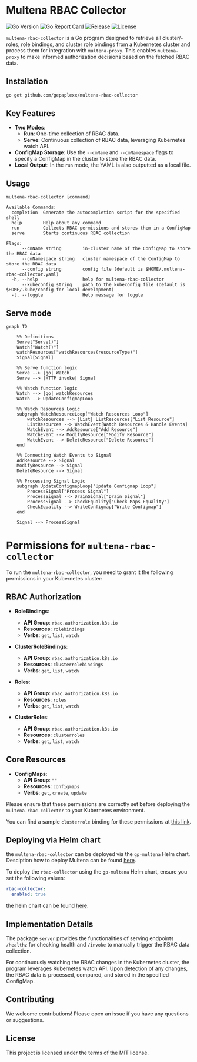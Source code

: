 # Multena RBAC Collector

![Go Version](https://img.shields.io/badge/Go-v1.20-blue)
[![Go Report Card](https://goreportcard.com/badge/github.com/gepaplexx/multena-rbac-collector)](https://goreportcard.com/report/github.com/gepaplexx/multena-rbac-collector)
[![Release](https://img.shields.io/github/v/release/gepaplexx/multena-rbac-collector)](https://github.com/gepaplexx/multena-rbac-collector/releases/latest)
![License](https://img.shields.io/github/license/gepaplexx/multena-rbac-collector)

`multena-rbac-collector` is a Go program designed to retrieve all cluster/-roles, role bindings, and cluster role bindings from a Kubernetes cluster and process them for integration with `multena-proxy`.
This enables `multena-proxy` to make informed authorization decisions based on the fetched RBAC data.

## Installation

```bash
go get github.com/gepaplexx/multena-rbac-collector
```

## Key Features
- **Two Modes**:
    - **Run**: One-time collection of RBAC data.
    - **Serve**: Continuous collection of RBAC data, leveraging Kubernetes watch API.
- **ConfigMap Storage**: Use the `--cmName` and `--cmNamespace` flags to specify a ConfigMap in the cluster to store the RBAC data.
- **Local Output**: In the `run` mode, the YAML is also outputted as a local file.

## Usage
```
multena-rbac-collector [command]

Available Commands:
  completion  Generate the autocompletion script for the specified shell
  help        Help about any command
  run         Collects RBAC permissions and stores them in a ConfigMap
  serve       Starts continuous RBAC collection

Flags:
      --cmName string        in-cluster name of the ConfigMap to store the RBAC data
      --cmNamespace string   cluster namespace of the ConfigMap to store the RBAC data
      --config string        config file (default is $HOME/.multena-rbac-collector.yaml)
  -h, --help                 help for multena-rbac-collector
      --kubeconfig string    path to the kubeconfig file (default is $HOME/.kube/config for local development)
  -t, --toggle               Help message for toggle
```

## Serve mode

```mermaid
graph TD

    %% Definitions
    Serve["Serve()"]
    Watch["Watch()"]
    watchResources["watchResources(resourceType)"]
    Signal[Signal]

    %% Serve function logic
    Serve --> |go| Watch
    Serve --> |HTTP invoke| Signal

    %% Watch function logic
    Watch --> |go| watchResources
    Watch --> UpdateConfigmapLoop

    %% Watch Resources Logic
    subgraph WatchResourceLoop["Watch Resources Loop"]
        watchResources --> |List| ListResources["List Resource"]
        ListResources --> WatchEvent[Watch Resources & Handle Events]
        WatchEvent --> AddResource["Add Resource"]
        WatchEvent --> ModifyResource["Modify Resource"]
        WatchEvent --> DeleteResource["Delete Resource"]
    end

    %% Connecting Watch Events to Signal
    AddResource --> Signal
    ModifyResource --> Signal
    DeleteResource --> Signal

    %% Processing Signal Logic
    subgraph UpdateConfigmapLoop["Update Configmap Loop"]
        ProcessSignal["Process Signal"]
        ProcessSignal --> DrainSignal["Drain Signal"]
        ProcessSignal --> CheckEquality["Check Maps Equality"]
        CheckEquality --> WriteConfigmap["Write Configmap"]
    end

    Signal --> ProcessSignal
```

# Permissions for `multena-rbac-collector`

To run the `multena-rbac-collector`, you need to grant it the following permissions in your Kubernetes cluster:

## RBAC Authorization

- **RoleBindings**:
  - **API Group**: `rbac.authorization.k8s.io`
  - **Resources**: `rolebindings`
  - **Verbs**: `get`, `list`, `watch`

- **ClusterRoleBindings**:
  - **API Group**: `rbac.authorization.k8s.io`
  - **Resources**: `clusterrolebindings`
  - **Verbs**: `get`, `list`, `watch`

- **Roles**:
  - **API Group**: `rbac.authorization.k8s.io`
  - **Resources**: `roles`
  - **Verbs**: `get`, `list`, `watch`

- **ClusterRoles**:
  - **API Group**: `rbac.authorization.k8s.io`
  - **Resources**: `clusterroles`
  - **Verbs**: `get`, `list`, `watch`

## Core Resources

- **ConfigMaps**:
  - **API Group**: `""`
  - **Resources**: `configmaps`
  - **Verbs**: `get`, `create`, `update`

Please ensure that these permissions are correctly set before deploying the `multena-rbac-collector` to your Kubernetes environment.

You can find a sample `clusterrole` binding for these permissions at [this link](https://github.com/gepaplexx/gp-helm-chart-development/tree/main/infra/gp-multena/templates/rbac-collector/rbac.yaml).

## Deploying via Helm chart

the `multena-rbac-collector` can be deployed via the `gp-multena` Helm chart.
Desciption how to deploy Multena can be found [here](https://github.com/gepaplexx/multena-proxy?tab=readme-ov-file#deploy-multena).

To deploy the `rbac-collector` using the `gp-multena` Helm chart, ensure you set the following values:

```yaml
rbac-collector:
  enabled: true 
```

the helm chart can be found [here](https://github.com/gepaplexx/gp-helm-chart-development/tree/main/infra/gp-multena).

## Implementation Details

The package `server` provides the functionalities of serving endpoints `/healthz` for checking health and `/invoke` to manually trigger the RBAC data collection.

For continuously watching the RBAC changes in the Kubernetes cluster, the program leverages Kubernetes watch API. Upon detection of any changes, the RBAC data is processed, compared, and stored in the specified ConfigMap.

## Contributing

We welcome contributions! Please open an issue if you have any questions or suggestions.

## License

This project is licensed under the terms of the MIT license.